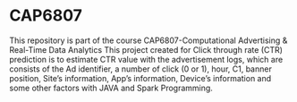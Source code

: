 # CAP6807
This repository is part of the course CAP6807-Computational Advertising &amp; Real-Time Data Analytics
This project created for Click through rate (CTR) prediction is to estimate CTR value with the advertisement logs, which are consists of the Ad identifier, 
a number of click (0 or 1), hour, C1, banner position, Site’s information, App’s information, 
Device’s information and some other factors with JAVA and Spark Programming.
